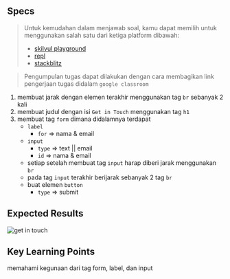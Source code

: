 
## Specs
> Untuk kemudahan dalam menjawab soal, kamu dapat memilih untuk menggunakan salah satu dari ketiga platform dibawah:
> - [skilvul playground](https://skilvul.com/paths/coding-di-skilvul-playground)
> - [repl](https://replit.com/)
> - [stackblitz](https://stackblitz.com/)

> Pengumpulan tugas dapat dilakukan dengan cara membagikan link pengerjaan tugas didalam `google classroom`

1. membuat jarak dengan elemen terakhir menggunakan tag `br` sebanyak 2 kali
2. membuat judul dengan isi `Get in Touch` menggunakan tag `h1`
3. membuat tag `form` dimana didalamnya terdapat
    - `label`
        - `for` ⇒ nama & email
    - `input`
        - `type` ⇒ text || email
        - `id` ⇒ nama & email
    - setiap setelah membuat tag `input` harap diberi jarak menggunakan `br`
    - pada tag `input` terakhir berijarak sebanyak 2 tag `br`
    - buat elemen `button`
        - `type` ⇒ submit

## Expected Results
![get in touch](https://skilvul-prod-01.s3.ap-southeast-1.amazonaws.com/lesson/full-stack-assignment/html-assignment-get-in-touch.png)

## Key Learning Points
memahami kegunaan dari tag form, label, dan input